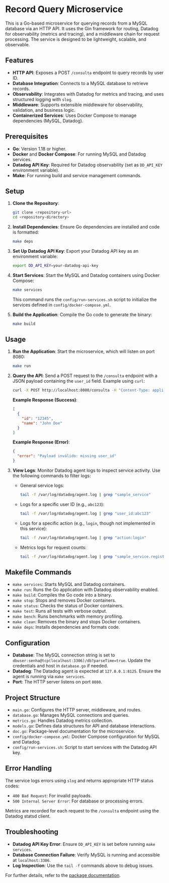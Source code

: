 # Record Query Microservice

This is a Go-based microservice for querying records from a MySQL database via an HTTP API. It uses the Gin framework for routing, Datadog for observability (metrics and tracing), and a middleware chain for request processing. The service is designed to be lightweight, scalable, and observable.

## Features

- **HTTP API**: Exposes a POST `/consulta` endpoint to query records by user ID.
- **Database Integration**: Connects to a MySQL database to retrieve records.
- **Observability**: Integrates with Datadog for metrics and tracing, and uses structured logging with `slog`.
- **Middleware**: Supports extensible middleware for observability, validation, and business logic.
- **Containerized Services**: Uses Docker Compose to manage dependencies (MySQL, Datadog).

## Prerequisites

- **Go**: Version 1.18 or higher.
- **Docker** and **Docker Compose**: For running MySQL and Datadog services.
- **Datadog API Key**: Required for Datadog observability (set as `DD_API_KEY` environment variable).
- **Make**: For running build and service management commands.

## Setup

1. **Clone the Repository**:

   ```bash
   git clone <repository-url>
   cd <repository-directory>
   ```

2. **Install Dependencies**:
   Ensure Go dependencies are installed and code is formatted:

   ```bash
   make deps
   ```

3. **Set Up Datadog API Key**:
   Export your Datadog API key as an environment variable:

   ```bash
   export DD_API_KEY=your-datadog-api-key
   ```

4. **Start Services**:
   Start the MySQL and Datadog containers using Docker Compose:

   ```bash
   make services
   ```

   This command runs the `config/run-services.sh` script to initialize the services defined in `config/docker-compose.yml`.

5. **Build the Application**:
   Compile the Go code to generate the binary:
   ```bash
   make build
   ```

## Usage

1. **Run the Application**:
   Start the microservice, which will listen on port 8080:

   ```bash
   make run
   ```

2. **Query the API**:
   Send a POST request to the `/consulta` endpoint with a JSON payload containing the `user_id` field. Example using `curl`:

   ```bash
   curl -X POST http://localhost:8080/consulta -H "Content-Type: application/json" -d '{"user_id": "12345", "name": "optional-name"}'
   ```

   **Example Response (Success)**:

   ```json
   [
     {
       "id": "12345",
       "name": "John Doe"
     }
   ]
   ```

   **Example Response (Error)**:

   ```json
   {
     "error": "Payload inválido: missing user_id"
   }
   ```

3. **View Logs**:
   Monitor Datadog agent logs to inspect service activity. Use the following commands to filter logs:
   - General service logs:
     ```bash
     tail -f /var/log/datadog/agent.log | grep "sample_service"
     ```
   - Logs for a specific user ID (e.g., `abc123`):
     ```bash
     tail -f /var/log/datadog/agent.log | grep "user_id:abc123"
     ```
   - Logs for a specific action (e.g., `login`, though not implemented in this service):
     ```bash
     tail -f /var/log/datadog/agent.log | grep "action:login"
     ```
   - Metrics logs for request counts:
     ```bash
     tail -f /var/log/datadog/agent.log | grep "sample_service.registros.requests_total"
     ```

## Makefile Commands

- `make services`: Starts MySQL and Datadog containers.
- `make run`: Runs the Go application with Datadog observability enabled.
- `make build`: Compiles the Go code into a binary.
- `make stop`: Stops and removes Docker containers.
- `make status`: Checks the status of Docker containers.
- `make test`: Runs all tests with verbose output.
- `make bench`: Runs benchmarks with memory profiling.
- `make clean`: Removes the binary and stops Docker containers.
- `make deps`: Installs dependencies and formats code.

## Configuration

- **Database**: The MySQL connection string is set to `dbuser:senha@tcp(localhost:3306)/db?parseTime=true`. Update the credentials and host in `database.go` if needed.
- **Datadog**: The Datadog agent is expected at `127.0.0.1:8125`. Ensure the agent is running via `make services`.
- **Port**: The HTTP server listens on port `8080`.

## Project Structure

- `main.go`: Configures the HTTP server, middleware, and routes.
- `database.go`: Manages MySQL connections and queries.
- `metrics.go`: Handles Datadog metrics collection.
- `models.go`: Defines data structures for API and database interactions.
- `doc.go`: Package-level documentation for the microservice.
- `config/docker-compose.yml`: Docker Compose configuration for MySQL and Datadog.
- `config/run-services.sh`: Script to start services with the Datadog API key.

## Error Handling

The service logs errors using `slog` and returns appropriate HTTP status codes:

- `400 Bad Request`: For invalid payloads.
- `500 Internal Server Error`: For database or processing errors.

Metrics are recorded for each request to the `/consulta` endpoint using the Datadog statsd client.

## Troubleshooting

- **Datadog API Key Error**: Ensure `DD_API_KEY` is set before running `make services`.
- **Database Connection Failure**: Verify MySQL is running and accessible at `localhost:3306`.
- **Log Inspection**: Use the `tail -f` commands above to debug issues.

For further details, refer to the [package documentation](doc.go).
